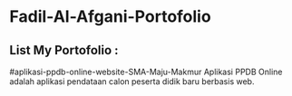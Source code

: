 # Fadil-Al-Afgani-Portofolio

## List My Portofolio :
#aplikasi-ppdb-online-website-SMA-Maju-Makmur
Aplikasi PPDB Online adalah aplikasi pendataan calon peserta didik baru berbasis web.
